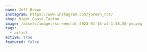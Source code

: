 ```yaml
---
name: Jeff Brown
instagram: https://www.instagram.com/jbrown_rct/
shop: Right Coast Tattoo
image: /assets/images/screenshot-2023-01-15-at-1.58.55-pm.png
tags:
  - artist
active: true
featured: false
---
```

